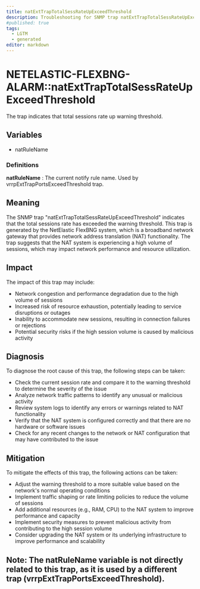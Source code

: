 ```yaml
---
title: natExtTrapTotalSessRateUpExceedThreshold
description: Troubleshooting for SNMP trap natExtTrapTotalSessRateUpExceedThreshold
#published: true
tags:
  - LGTM
  - generated
editor: markdown
---
```


# NETELASTIC-FLEXBNG-ALARM::natExtTrapTotalSessRateUpExceedThreshold 

The trap indicates that total sessions rate up warning threshold. 


## Variables


  - natRuleName 

### Definitions 


**natRuleName** 
: The current notify rule name.
Used by vrrpExtTrapPortsExceedThreshold trap. 


## Meaning

The SNMP trap "natExtTrapTotalSessRateUpExceedThreshold" indicates that the total sessions rate has exceeded the warning threshold. This trap is generated by the NetElastic FlexBNG system, which is a broadband network gateway that provides network address translation (NAT) functionality. The trap suggests that the NAT system is experiencing a high volume of sessions, which may impact network performance and resource utilization.

## Impact

The impact of this trap may include:

* Network congestion and performance degradation due to the high volume of sessions
* Increased risk of resource exhaustion, potentially leading to service disruptions or outages
* Inability to accommodate new sessions, resulting in connection failures or rejections
* Potential security risks if the high session volume is caused by malicious activity

## Diagnosis

To diagnose the root cause of this trap, the following steps can be taken:

* Check the current session rate and compare it to the warning threshold to determine the severity of the issue
* Analyze network traffic patterns to identify any unusual or malicious activity
* Review system logs to identify any errors or warnings related to NAT functionality
* Verify that the NAT system is configured correctly and that there are no hardware or software issues
* Check for any recent changes to the network or NAT configuration that may have contributed to the issue

## Mitigation

To mitigate the effects of this trap, the following actions can be taken:

* Adjust the warning threshold to a more suitable value based on the network's normal operating conditions
* Implement traffic shaping or rate limiting policies to reduce the volume of sessions
* Add additional resources (e.g., RAM, CPU) to the NAT system to improve performance and capacity
* Implement security measures to prevent malicious activity from contributing to the high session volume
* Consider upgrading the NAT system or its underlying infrastructure to improve performance and scalability

Note: The natRuleName variable is not directly related to this trap, as it is used by a different trap (vrrpExtTrapPortsExceedThreshold).
---




